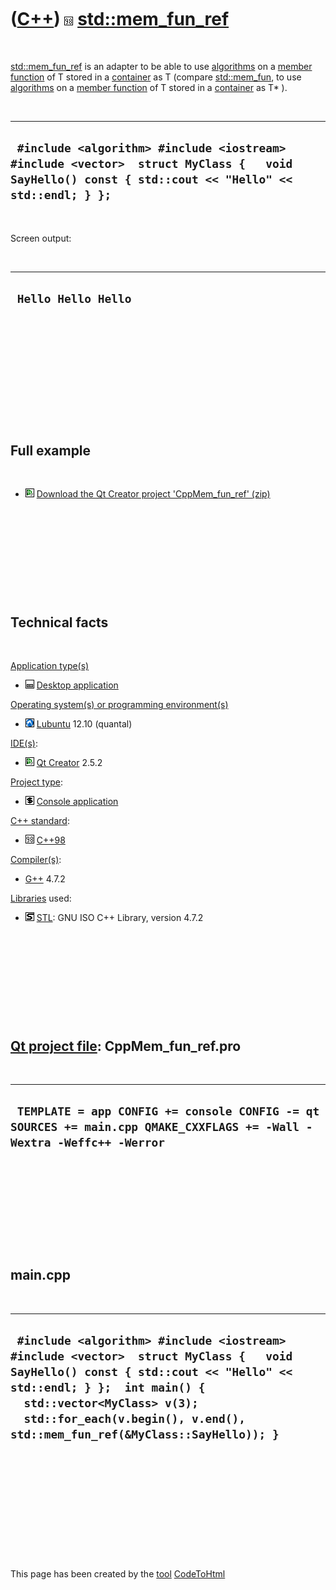 
 

 

 

 

 

([C++](Cpp.md)) ![C++98](PicCpp98.png) [std::mem\_fun\_ref](CppMem_fun_ref.md)
================================================================================

 

[std::mem\_fun\_ref](CppMem_fun_ref.md) is an adapter to be able to use
[algorithms](CppAlgorithm.md) on a [member
function](CppMemberFunction.md) of T stored in a
[container](CppContainer.md) as T (compare
[std::mem\_fun](CppMem_fun.md), to use [algorithms](CppAlgorithm.md)
on a [member function](CppMemberFunction.md) of T stored in a
[container](CppContainer.md) as T\* ).

 

  ---------------------------------------------------------------------------------------------------------------------------------------------------
  ` #include <algorithm> #include <iostream> #include <vector>  struct MyClass {   void SayHello() const { std::cout << "Hello" << std::endl; } };`
  ---------------------------------------------------------------------------------------------------------------------------------------------------

 

Screen output:

 

  ----------------------
  ` Hello Hello Hello`
  ----------------------

 

 

 

 

 

 

Full example
------------

 

-   ![Qt Creator](PicQtCreator.png) [Download the Qt Creator project
    'CppMem\_fun\_ref' (zip)](CppMem_fun_ref.md)

 

 

 

 

 

Technical facts
---------------

 

[Application type(s)](CppApplication.md)

-   ![Desktop](PicDesktop.png) [Desktop
    application](CppDesktopApplication.md)

[Operating system(s) or programming environment(s)](CppOs.md)

-   ![Lubuntu](PicLubuntu.png) [Lubuntu](CppLubuntu.md) 12.10 (quantal)

[IDE(s)](CppIde.md):

-   ![Qt Creator](PicQtCreator.png) [Qt Creator](CppQtCreator.md) 2.5.2

[Project type](CppQtProjectType.md):

-   ![console](PicConsole.png) [Console
    application](CppConsoleApplication.md)

[C++ standard](CppStandard.md):

-   ![C++98](PicCpp98.png) [C++98](Cpp98.md)

[Compiler(s)](CppCompiler.md):

-   [G++](CppGpp.md) 4.7.2

[Libraries](CppLibrary.md) used:

-   ![STL](PicStl.png) [STL](CppStl.md): GNU ISO C++ Library, version
    4.7.2

 

 

 

 

 

[Qt project file](CppQtProjectFile.md): CppMem\_fun\_ref.pro
-------------------------------------------------------------

 

  -----------------------------------------------------------------------------------------------------------------------
  ` TEMPLATE = app CONFIG += console CONFIG -= qt SOURCES += main.cpp QMAKE_CXXFLAGS += -Wall -Wextra -Weffc++ -Werror`
  -----------------------------------------------------------------------------------------------------------------------

 

 

 

 

 

main.cpp
--------

 

  ---------------------------------------------------------------------------------------------------------------------------------------------------------------------------------------------------------------------------------------------------------------------------
  ` #include <algorithm> #include <iostream> #include <vector>  struct MyClass {   void SayHello() const { std::cout << "Hello" << std::endl; } };  int main() {   std::vector<MyClass> v(3);   std::for_each(v.begin(), v.end(), std::mem_fun_ref(&MyClass::SayHello)); }`
  ---------------------------------------------------------------------------------------------------------------------------------------------------------------------------------------------------------------------------------------------------------------------------

 

 

 

 

 

 

This page has been created by the [tool](Tools.md)
[CodeToHtml](ToolCodeToHtml.md)
